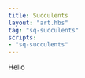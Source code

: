 ```yaml
---
title: Succulents
layout: "art.hbs"
tag: "sq-succulents"
scripts: 
- "sq-succulents"
---
```


Hello
